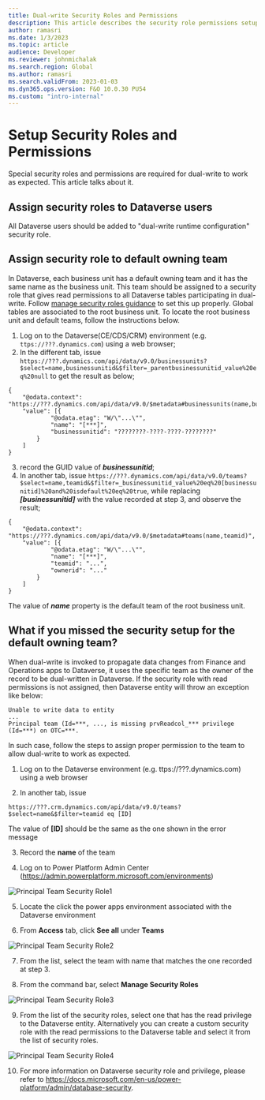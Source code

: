 ```yaml
---
title: Dual-write Security Roles and Permissions
description: This article describes the security role permissions setup required to complete the dual-write setup.
author: ramasri
ms.date: 1/3/2023
ms.topic: article
audience: Developer
ms.reviewer: johnmichalak
ms.search.region: Global
ms.author: ramasri
ms.search.validFrom: 2023-01-03
ms.dyn365.ops.version: F&O 10.0.30 PU54
ms.custom: "intro-internal"
---
```


# Setup Security Roles and Permissions

Special security roles and permissions are required for dual-write to work as expected. This article talks about it.

## Assign security roles to Dataverse users
All Dataverse users should be added to "dual-write runtime configuration" security role.

## Assign security role to default owning team

In Dataverse, each business unit has a default owning team and it has the same name as the business unit. This team should be assigned to a security role that gives read permissions to all Dataverse tables participating in dual-write. Follow [manage security roles guidance](https://learn.microsoft.com/en-us/power-platform/admin/manage-teams#manage-the-security-roles-of-a-team) to set this up properly. Global tables are associated to the root business unit. To locate the root business unit and default teams, follow the instructions below.

1. Log on to the Dataverse(CE/CDS/CRM) environment (e.g. ```ttps://???.dynamics.com```) using a web browser;
2. In the different tab, issue 
   ```https://???.dynamics.com/api/data/v9.0/businessunits?$select=name,businessunitid&$filter=_parentbusinessunitid_value%20eq%20null``` to get the result as below;

```
{
    "@odata.context": "https://???.dynamics.com/api/data/v9.0/$metadata#businessunits(name,businessunitid)",
    "value": [{
            "@odata.etag": "W/\"...\"",
            "name": "[***]",
            "businessunitid": "????????-????-????-????????"
        }
    ]
}
```
 3. record the GUID value of ***businessunitid***;
 4. In another tab, issue ```https://???.dynamics.com/api/data/v9.0/teams?$select=name,teamid&$filter=_businessunitid_value%20eq%20[businessunitid]%20and%20isdefault%20eq%20true```, while replacing ***[businessunitid]*** with the value recorded at step 3, and observe the result;

```
{
    "@odata.context": "https://???.dynamics.com/api/data/v9.0/$metadata#teams(name,teamid)",
    "value": [{
            "@odata.etag": "W/\"...\"",
            "name": "[***]",
            "teamid": "...",
            "ownerid": "..."
        }
    ]
}
```
The value of ***name*** property is the default team of the root business unit.


## What if you missed the security setup for the default owning team?

When dual-write is invoked to propagate data changes from Finance and Operations apps to Dataverse, it uses the specific team as the owner of the record 
to be dual-written in Dataverse. If the security role with read permissions is not assigned, then Dataverse entity will throw an exception like below: 

```
Unable to write data to entity
...
Principal team (Id=***, ..., is missing prvReadcol_*** privilege (Id=***) on OTC=***.
```

In such case, follow the steps to assign proper permission to the team to allow dual-write to work as expected.

1. Log on to the Dataverse environment (e.g. ttps://???.dynamics.com) using a web browser

2. In another tab, issue 

```
https://???.crm.dynamics.com/api/data/v9.0/teams?$select=name&$filter=teamid eq [ID]
```

The value of **[ID]** should be the same as the one shown in the error message

3. Record the **name** of the team

4. Log on to Power Platform Admin Center (https://admin.powerplatform.microsoft.com/environments)

![Principal Team Security Role1](media/PrincipalTeam-Security-Role-1.png)

5. Locate the click the power apps environment associated with the Dataverse environment

6. From **Access** tab, click **See all** under **Teams**

![Principal Team Security Role2](media/PrincipalTeam-Security-Role-2.pngg)

7. From the list, select the team with name that matches the one recorded at step 3.

8. From the command bar, select **Manage Security Roles**

![Principal Team Security Role3](media/PrincipalTeam-Security-Role-3.png)

9. From the list of the security roles, select one that has the read privilege to the Dataverse entity. Alternatively you can create a custom security role 
with the read permissions to the Dataverse table and select it from the list of security roles.  

![Principal Team Security Role4](media/PrincipalTeam-Security-Role-4.png)

10. For more information on Dataverse security role and privilege, please refer to https://docs.microsoft.com/en-us/power-platform/admin/database-security.





